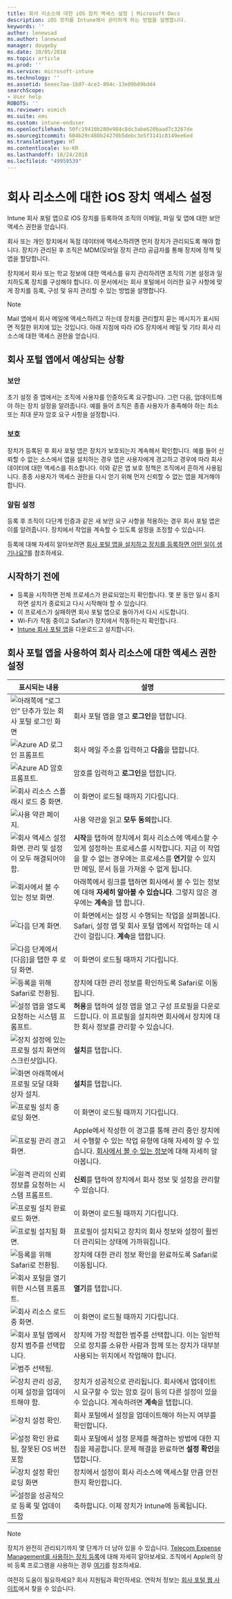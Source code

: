 ```yaml
---
title: 회사 리소스에 대한 iOS 장치 액세스 설정 | Microsoft Docs
description: iOS 장치를 Intune에서 관리하게 하는 방법을 설명합니다.
keywords: ''
author: lenewsad
ms.author: lanewsad
manager: dougeby
ms.date: 10/05/2018
ms.topic: article
ms.prod: ''
ms.service: microsoft-intune
ms.technology: ''
ms.assetid: 6eeec7aa-1b07-4ce3-894c-13e09b89bdd4
searchScope:
- User help
ROBOTS: ''
ms.reviewer: esmich
ms.suite: ems
ms.custom: intune-enduser
ms.openlocfilehash: 50fc19410b280e984c8dc3abe620baad7c3267de
ms.sourcegitcommit: 604b29c480b24270b5debc3e5f3141c8149ee6ed
ms.translationtype: HT
ms.contentlocale: ko-KR
ms.lasthandoff: 10/24/2018
ms.locfileid: "49959539"
---
```

# <a name="set-up-ios-device-access-to-your-company-resources"></a>회사 리소스에 대한 iOS 장치 액세스 설정

Intune 회사 포털 앱으로 iOS 장치를 등록하여 조직의 이메일, 파일 및 앱에 대한 보안 액세스 권한을 얻습니다.

회사 또는 개인 장치에서 독점 데이터에 액세스하려면 먼저 장치가 관리되도록 해야 합니다. 장치가 관리된 후 조직은 MDM(모바일 장치 관리) 공급자를 통해 장치에 정책 및 앱을 할당합니다. 

장치에서 회사 또는 학교 정보에 대한 액세스를 유지 관리하려면 조직의 기본 설정과 일치하도록 장치를 구성해야 합니다. 이 문서에서는 회사 포털에서 이러한 요구 사항에 맞게 장치를 등록, 구성 및 유지 관리할 수 있는 방법을 설명합니다.

> [!NOTE]
> Mail 앱에서 회사 메일에 액세스하려고 하는데 장치를 관리할지 묻는 메시지가 표시되면 적절한 위치에 있는 것입니다. 아래 지침에 따라 iOS 장치에서 메일 및 기타 회사 리소스에 대한 액세스 권한을 얻습니다.

## <a name="what-to-expect-from-the-company-portal-app"></a>회사 포털 앱에서 예상되는 상황

### <a name="security"></a>보안
초기 설정 중 앱에서는 조직에 사용자를 인증하도록 요구합니다. 그런 다음, 업데이트해야 하는 장치 설정을 알려줍니다. 예를 들어 조직은 종종 사용자가 충족해야 하는 최소 또는 최대 문자 암호 요구 사항을 설정합니다.    

### <a name="protection"></a>보호
장치가 등록된 후 회사 포털 앱은 장치가 보호되는지 계속해서 확인합니다. 예를 들어 신뢰할 수 없는 소스에서 앱을 설치하는 경우 앱은 사용자에게 경고하고 경우에 따라 회사 데이터에 대한 액세스를 취소합니다. 이와 같은 앱 보호 정책은 조직에서 흔하게 사용됩니다. 종종 사용자가 액세스 권한을 다시 얻기 위해 먼저 신뢰할 수 없는 앱을 제거해야 합니다.

### <a name="setting-notifications"></a>알림 설정
등록 후 조직이 다단계 인증과 같은 새 보안 요구 사항을 적용하는 경우 회사 포털 앱은 이를 알려줍니다. 장치에서 작업을 계속할 수 있도록 설정을 조정할 수 있습니다.  

등록에 대해 자세히 알아보려면 [회사 포털 앱을 설치하고 장치를 등록하면 어떤 일이 생기나요?](https://docs.microsoft.com//intune-user-help/what-happens-if-you-install-the-company-portal-app-and-enroll-your-device-in-intune-ios)를 참조하세요. 

## <a name="before-you-start"></a>시작하기 전에

- 등록을 시작하면 전체 프로세스가 완료되었는지 확인합니다. 몇 분 동안 일시 중지하면 설치가 종료되고 다시 시작해야 할 수 있습니다.  
- 이 프로세스가 실패하면 회사 포털 앱으로 돌아가서 다시 시도합니다.  
- Wi-Fi가 작동 중이고 Safari가 장치에서 작동하는지 확인합니다.
- [Intune 회사 포털 앱](install-and-sign-in-to-the-intune-company-portal-app-ios.md)을 다운로드고 설치합니다.  


## <a name="using-the-company-portal-app-to-set-up-access-to-company-resources"></a>회사 포털 앱을 사용하여 회사 리소스에 대한 액세스 권한 설정

|표시되는 내용|설명|
|---|---|
|![아래쪽에 “로그인” 단추가 있는 회사 포털 로그인 화면](./media/ios-01-cp-enroll-1802.PNG)|회사 포털 앱을 열고 **로그인**을 탭합니다.|
|![Azure AD 로그인 프롬프트](./media/ios-02-cp-enroll-1802.PNG)|회사 메일 주소를 입력하고 **다음**을 탭합니다.|
|![Azure AD 암호 프롬프트.](./media/ios-03-cp-enroll-1802.PNG)|암호를 입력하고 **로그인**을 탭합니다.|
|![회사 리소스 스플래시 로드 중 화면.](./media/ios-04-cp-enroll-1802.PNG)|이 화면이 로드될 때까지 기다립니다.|
|![사용 약관 페이지.](./media/ios-05-cp-enroll-1802.PNG)|사용 약관을 읽고 **모두 동의**합니다.|
|![회사 액세스 설정 화면. 관리 및 설정이 모두 해결되어야 함.](./media/ios-06-cp-enroll-1802.PNG)|**시작**을 탭하여 장치에서 회사 리소스에 액세스할 수 있게 설정하는 프로세스를 시작합니다. 지금 이 작업을 할 수 없는 경우에는 프로세스를 **연기**할 수 있지만 메일, 문서 등을 가져올 수 없게 됩니다.|
|![회사에서 볼 수 있는 정보 화면.](./media/ios-07-cp-enroll-1802.PNG)|아래쪽에서 링크를 탭하면 회사에서 볼 수 있는 정보에 대해 **자세히 알아볼 수 있습니다**. 그렇지 않은 경우에는 **계속**을 탭 합니다.|
|![다음 단계 화면.](./media/ios-08-cp-enroll-1802.PNG)|이 화면에서는 설정 시 수행되는 작업을 살펴봅니다. Safari, 설정 앱 및 회사 포털 앱에서 작업하는 데 시간이 걸립니다. **계속**을 탭합니다.|
|![다음 단계에서 [다음]을 탭한 후 로딩 화면.](./media/ios-09-cp-enroll-1802.PNG)|이 화면이 로드될 때까지 기다립니다.|
|![등록을 위해 Safari로 전환됨.](./media/ios-cp-sent-to-safari-1808.png)|장치에 대한 관리 정보를 확인하도록 Safari로 이동됩니다.|
|![설정 앱을 열도록 요청하는 시스템 프롬프트.](./media/ios-8-cp-enroll-1711.PNG)|**허용**을 탭하여 설정 앱을 열고 구성 프로필을 다운로드합니다. 이 프로필을 설치하면 회사에서 장치에 대한 회사 정보를 관리할 수 있습니다.|
|![장치 설정에 있는 프로필 설치 화면의 스크린샷입니다.](./media/ios-9-cp-enroll-1711.PNG)|**설치**를 탭합니다.|
|![화면 아래쪽에서 프로필 모달 대화 상자 설치.](./media/ios-10-cp-enroll-1711.PNG)|**설치**를 탭합니다.|
|![프로필 설치 중 로딩 화면.](./media/ios-11-cp-enroll-1711.PNG)|이 화면이 로드될 때까지 기다립니다.|
|![프로필 관리 경고 화면.](./media/ios-12-cp-enroll-1711.PNG)|Apple에서 작성한 이 경고를 통해 관리 중인 장치에서 수행할 수 있는 작업 유형에 대해 자세히 알 수 있습니다. [회사에서 볼 수 있는 정보](what-info-can-your-company-see-when-you-enroll-your-device-in-intune.md)에 대해 자세히 알아봅니다.|
|![원격 관리의 신뢰 정보를 요청하는 시스템 프롬프트.](./media/ios-13-cp-enroll-1711.PNG)|**신뢰**를 탭하여 장치에서 회사 정보 및 설정을 관리할 수 있습니다.|
|![프로필 설치 완료 로드 화면.](./media/ios-14-cp-enroll-1711.PNG)|이 화면이 로드될 때까지 기다립니다.|
|![프로필 설치됨 화면.](./media/ios-15-cp-enroll-1711.PNG)|프로필이 설치되고 장치의 회사 정보와 설정이 훨씬 더 관리되는 상태에 가까워집니다.|
|![등록을 위해 Safari로 전환됨.](./media/ios-16-cp-enroll-1711.PNG)|장치에 대한 관리 정보 확인을 완료하도록 Safari로 이동됩니다. |
|![회사 포털을 열기 위한 시스템 프롬프트.](./media/ios-17-cp-enroll-1711.PNG)|**열기**를 탭합니다.|
|![회사 리소스 로드 중 화면.](./media/ios-21-cp-enroll-1802.PNG)|이 화면이 로드될 때까지 기다립니다.|
|![회사 포털 앱에서 장치 범주를 선택합니다.](./media/ios-22-cp-enroll-1802.PNG)|장치에 가장 적합한 범주를 선택합니다. 이는 일반적으로 장치를 소유한 사람과 함께 또는 장치가 대부분 사용되는 위치에서 작업해야 합니다.|
|![범주 선택됨.](./media/ios-23-cp-enroll-1802.PNG)||
|![장치 관리 성공, 이제 설정을 업데이트해야 함.](./media/ios-24-cp-enroll-1802.PNG)|장치가 성공적으로 관리됩니다. 회사에서 업데이트 시 요구할 수 있는 암호 길이 등의 다른 설정이 있을 수 있습니다. 계속하려면 **계속**을 탭합니다.|
|![장치 설정 확인.](./media/ios-25-cp-enroll-1802.PNG)|회사 포털에서 설정을 업데이트해야 하는지 여부를 확인합니다.|
|![설정 확인 완료됨, 잘못된 OS 버전 포함](./media/ios-26-cp-enroll-1802.PNG)|회사 포털에서 설정 문제를 해결하는 방법에 대한 지침을 제공합니다. 문제 해결을 완료하면 **설정 확인**을 탭합니다.|
|![장치 설정 확인 로딩 화면](./media/ios-27-cp-enroll-1802.PNG)|장치에서 설정이 회사 리소스에 액세스할 만큼 안전한지 확인합니다.|
|![설정을 성공적으로 등록 및 업데이트함](./media/ios-28-cp-enroll-1802.PNG)|축하합니다. 이제 장치가 Intune에 등록됩니다.|

> [!Note]
> 장치가 완전히 관리되기까지 몇 단계가 더 남아 있을 수 있습니다. [Telecom Expense Management를 사용하는 장치 등록](enroll-your-device-with-telecom-expense-management-ios.md)에 대해 자세히 알아보세요. 조직에서 Apple의 장비 등록 프로그램을 사용하는 경우 [여기](enroll-your-device-dep-ios.md)를 참조하세요.

여전히 도움이 필요하세요? 회사 지원팀과 확인하세요. 연락처 정보는 [회사 포털 웹 사이트](https://go.microsoft.com/fwlink/?linkid=2010980)에서 찾을 수 있습니다.  
